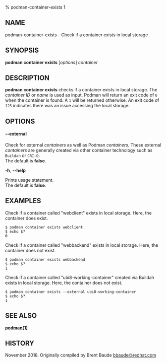% podman-container-exists 1

## NAME

podman\-container\-exists - Check if a container exists in local storage

## SYNOPSIS

**podman container exists** [*options*] _container_

## DESCRIPTION

**podman container exists** checks if a container exists in local storage. The _container ID_ or _name_ is used as input. Podman will return an exit code
of `0` when the container is found. A `1` will be returned otherwise. An exit code of `125` indicates there was an issue accessing the local storage.

## OPTIONS

#### **--external**

Check for external _containers_ as well as Podman _containers_. These external _containers_ are generally created via other container technology such as `Buildah` or `CRI-O`.\
The default is **false**.

**-h**, **--help**

Prints usage statement.\
The default is **false**.

## EXAMPLES

Check if a container called "webclient" exists in local storage. Here, the container does exist.

```
$ podman container exists webclient
$ echo $?
0
```

Check if a container called "webbackend" exists in local storage. Here, the container does not exist.

```
$ podman container exists webbackend
$ echo $?
1
```

Check if a container called "ubi8-working-container" created via Buildah exists in local storage. Here, the container does not exist.

```
$ podman container exists --external ubi8-working-container
$ echo $?
1
```

## SEE ALSO

**[podman(1)](podman.md)**

## HISTORY

November 2018, Originally compiled by Brent Baude <bbaude@redhat.com>
